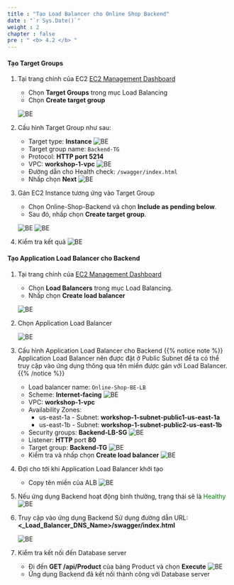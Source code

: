 ```yaml
---
title : "Tạo Load Balancer cho Online Shop Backend"
date : "`r Sys.Date()`"
weight : 2
chapter : false
pre : " <b> 4.2 </b> "
---
```


#### Tạo Target Groups
1. Tại trang chính của EC2 [EC2 Management Dashboard](https://us-east-1.console.aws.amazon.com/ec2/home?region=us-east-1#Home:)
    + Chọn **Target Groups** trong mục Load Balancing
    + Chọn **Create target group**

    ![BE](/images/4-backend/4.2-alb/001-alb-be.png?width=90pc)

2. Cấu hình Target Group như sau:
    + Target type: **Instance**
        ![BE](/images/4-backend/4.2-alb/002-alb-be.png?width=90pc)
    + Target group name: ```Backend-TG```
    + Protocol: **HTTP port 5214**
    + VPC: **workshop-1-vpc**
        ![BE](/images/4-backend/4.2-alb/003-alb-be.png?width=90pc)
    + Đường dẫn cho Health check: ```/swagger/index.html```
    + Nhấp chọn **Next**
        ![BE](/images/4-backend/4.2-alb/004-alb-be.png?width=90pc)

3. Gán EC2 Instance tương ứng vào Target Group
    + Chọn Online-Shop-Backend và chọn **Include as pending below**.
    + Sau đó, nhấp chọn **Create target group**.

    ![BE](/images/4-backend/4.2-alb/005-alb-be.png?width=80pc)
    ![BE](/images/4-backend/4.2-alb/006-alb-be.png?width=80pc)

4. Kiểm tra kết quả
    ![BE](/images/4-backend/4.2-alb/007-alb-be.png?width=90pc)

#### Tạo Application Load Balancer cho Backend
1. Tại trang chính của [EC2 Management Dashboard](https://us-east-1.console.aws.amazon.com/ec2/home?region=us-east-1#Home:)
    + Chọn **Load Balancers** trong mục Load Balancing.
    + Nhấp chọn **Create load balancer**

    ![BE](/images/4-backend/4.2-alb/008-alb-be.png?width=90pc)

2. Chọn Application Load Balancer

    ![BE](/images/4-backend/4.2-alb/009-alb-be.png?width=90pc)

3. Cấu hình Application Load Balancer cho Backend
{{% notice note %}}
Application Load Balancer nên được đặt ở Public Subnet để ta có thể truy cập vào ứng dụng thông qua tên miền được gán với Load Balancer.
{{% /notice %}}
    + Load balancer name: ```Online-Shop-BE-LB```
    + Scheme: **Internet-facing**
        ![BE](/images/4-backend/4.2-alb/010-alb-be.png?width=90pc)
    + VPC: **workshop-1-vpc**
    + Availability Zones: 
        + us-east-1a - Subnet: **workshop-1-subnet-public1-us-east-1a**
        + us-east-1b - Subnet: **workshop-1-subnet-public2-us-east-1b**
    + Security groups: **Backend-LB-SG**
        ![BE](/images/4-backend/4.2-alb/011-alb-be.png?width=90pc)
    + Listener: **HTTP** port **80**
    + Target group: **Backend-TG**
        ![BE](/images/4-backend/4.2-alb/012-alb-be.png?width=90pc)
    + Kiểm tra và nhấp chọn **Create load balancer**
        ![BE](/images/4-backend/4.2-alb/013-alb-be.png?width=90pc)

4. Đợi cho tới khi Application Load Balancer khởi tạo
    + Copy tên miền của ALB
    ![BE](/images/4-backend/4.2-alb/014-alb-be.png?width=90pc)


5. Nếu ứng dụng Backend hoạt động bình thường, trạng thái sẽ là <span style="color:green">Healthy</span>
    ![BE](/images/4-backend/4.2-alb/015-alb-be.png?width=90pc)

6. Truy cập vào ứng dụng Backend
    Sử dụng đường dẫn URL: **<_Load_Balancer_DNS_Name>/swagger/index.html**

    ![BE](/images/4-backend/4.2-alb/016-alb-be.png?width=90pc)

7. Kiểm tra kết nối đến Database server
    + Đi đến **GET /api/Product** của bảng Product và chọn **Execute**
    ![BE](/images/4-backend/4.2-alb/017-alb-be.png?width=90pc)
    + Ứng dụng Backend đã kết nối thành công với Database server
